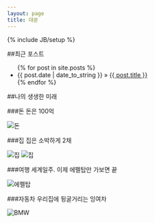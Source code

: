 ```yaml
---
layout: page
title: 대문
---
```

{% include JB/setup %}

##최근 포스트

<ul class="posts">
  {% for post in site.posts %}
    <li><span>{{ post.date | date_to_string }}</span> &raquo; <a href="{{ BASE_PATH }}{{ post.url }}">{{ post.title }}</a></li>
  {% endfor %}
</ul>

</hr>

##나의 생생한 미래

###돈
돈은 100억

![돈](http://farm3.staticflickr.com/2415/2466566500_797ffb7f60_n.jpg)

###집
집은 소박하게 2채

![집](http://farm7.staticflickr.com/6069/6065244606_8bc6aca142_n.jpg)
![집](http://farm3.staticflickr.com/2581/4123527670_3381ea3ce2_n.jpg)

###여행
세계일주. 이제 에펠탑만 가보면 끝

![에펠탑](http://farm4.staticflickr.com/3395/3190129351_bd4e8a8ae9_m.jpg)

###자동차
우리집에 뒹굴거리는 잉여차

![BMW](http://farm6.staticflickr.com/5100/5540460073_524a338997_n.jpg)







